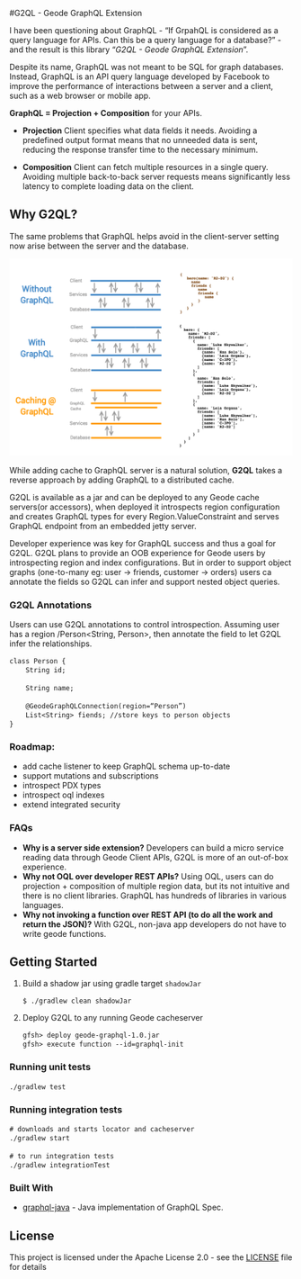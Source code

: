 #G2QL - Geode GraphQL Extension

I have been questioning about GraphQL - “If GrpahQL is considered as a query language for APIs. Can this be a query language for a database?” - and the result is this library “*G2QL - Geode GraphQL Extension*”. 

Despite its name, GraphQL was not meant to be SQL for graph databases. Instead, GraphQL is an API query language developed by Facebook to improve the performance of interactions between a server and a client, such as a web browser or mobile app.

**GraphQL = Projection + Composition** for your APIs.
* **Projection** Client specifies what data fields it needs. Avoiding a predefined output format means that no unneeded data is sent, reducing the response transfer time to the necessary minimum.

* **Composition** Client can fetch multiple resources in a single query. Avoiding multiple back-to-back server requests means significantly less latency to complete loading data on the client.

## Why G2QL?
The same problems that GraphQL helps avoid in the client-server setting now arise between the server and the database.

![](assets/graphql.png)

While adding cache to GraphQL server is a natural solution, **G2QL** takes a reverse approach by adding GraphQL to a distributed cache.
 
G2QL is available as a jar and can be deployed to any Geode cache servers(or accessors), when deployed it introspects region configuration and creates GraphQL types for every Region.ValueConstraint and serves GraphQL endpoint from an embedded jetty server. 

Developer experience was key for GraphQL success and thus a goal for G2QL. G2QL plans to provide an OOB experience for Geode users by introspecting region and index configurations.
But in order to support object graphs (one-to-many eg: user -> friends, customer -> orders) users ca  annotate the fields so G2QL can infer and support nested object queries.

### G2QL Annotations

Users can use G2QL annotations to control introspection. Assuming user has a region /Person<String, Person>, then annotate the field to let G2QL infer the relationships.

```
class Person {
    String id;
    
    String name;
    
    @GeodeGraphQLConnection(region=“Person”)
    List<String> fiends; //store keys to person objects
}
```
### Roadmap:
 - add cache listener to keep GraphQL schema up-to-date
 - support mutations and subscriptions
 - introspect PDX types
 - introspect oql indexes
 - extend integrated security

### FAQs
- **Why is a server side extension?** Developers can build a micro service reading data through Geode Client APIs, G2QL is more of an out-of-box experience.
- **Why not OQL over developer REST APIs?** Using OQL, users can do projection + composition of multiple region data, but its not intuitive and there is no client libraries. GraphQL has hundreds of libraries in various languages.
- **Why not invoking a function over REST API (to do all the work and return the JSON)?** With G2QL, non-java app developers do not have to write geode functions.

## Getting Started

1. Build a shadow jar using gradle target `shadowJar`

    ```
    $ ./gradlew clean shadowJar
    
    ```
1. Deploy G2QL to any running Geode cacheserver
    ```
    gfsh> deploy geode-graphql-1.0.jar
    gfsh> execute function --id=graphql-init
    ```

### Running unit tests
```
./gradlew test
```
### Running integration tests

```
# downloads and starts locator and cacheserver
./gradlew start

# to run integration tests
./gradlew integrationTest
```

### Built With

* [graphql-java](https://github.com/graphql-java/graphql-java) - Java implementation of GraphQL Spec.

## License

This project is licensed under the Apache License 2.0 - see the [LICENSE](LICENSE) file for details
